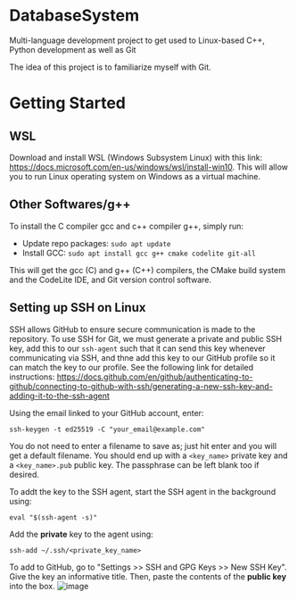 # DatabaseSystem
Multi-language development project to get used to Linux-based C++, Python development as well as Git

The idea of this project is to familiarize myself with Git.  
  
# Getting Started  
## WSL
Download and install WSL (Windows Subsystem Linux) with this link: https://docs.microsoft.com/en-us/windows/wsl/install-win10. This will allow you to run Linux operating system on Windows as a virtual machine.  

## Other Softwares/g++
To install the C compiler gcc and c++ compiler g++, simply run:

*  Update repo packages: `sudo apt update`
*  Install GCC: `sudo apt install gcc g++ cmake codelite git-all`
  
This will get the gcc (C) and g++ (C++) compilers, the CMake build system and the CodeLite IDE, and Git version control software.

## Setting up SSH on Linux
SSH allows GitHub to ensure secure communication is made to the repository. To use SSH for Git, we must generate a private and public SSH key, add this to our `ssh-agent` such that it can send this key whenever communicating via SSH, and thne add this key to our GitHub profile so it can match the key to our profile. See the following link for detailed instructions:
https://docs.github.com/en/github/authenticating-to-github/connecting-to-github-with-ssh/generating-a-new-ssh-key-and-adding-it-to-the-ssh-agent  

Using the email linked to your GitHub account, enter:
```
ssh-keygen -t ed25519 -C "your_email@example.com"
```

You do not need to enter a filename to save as; just hit enter and you will get a default filename. You should end up with a `<key_name>` private key and a `<key_name>.pub` public key. The passphrase can be left blank too if desired.

To addt the key to the SSH agent, start the SSH agent in the background using:
```
eval "$(ssh-agent -s)"
```

Add the **private** key to the agent using:
```
ssh-add ~/.ssh/<private_key_name>
```

To add to GitHub, go to "Settings >> SSH and GPG Keys >> New SSH Key". Give the key an informative title. Then, paste the contents of the **public key** into the box.
![image](https://user-images.githubusercontent.com/25532284/124362413-969f4e00-dc02-11eb-8e39-dfafe90231f1.png)


